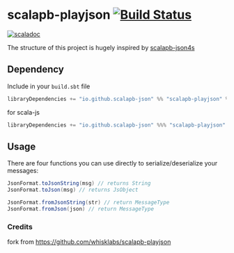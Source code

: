# scalapb-playjson [![Build Status](https://travis-ci.org/scalapb-json/scalapb-playjson.svg?branch=master)](https://travis-ci.org/scalapb-json/scalapb-playjson)
[![scaladoc](https://javadoc-badge.appspot.com/io.github.scalapb-json/scalapb-playjson_2.12.svg?label=scaladoc)](https://javadoc-badge.appspot.com/io.github.scalapb-json/scalapb-playjson_2.12/scalapb_playjson/index.html?javadocio=true)

The structure of this project is hugely inspired by [scalapb-json4s](https://github.com/scalapb/scalapb-json4s)

## Dependency

Include in your `build.sbt` file

```scala
libraryDependencies += "io.github.scalapb-json" %% "scalapb-playjson" % "0.6.1"
```

for scala-js

```scala
libraryDependencies += "io.github.scalapb-json" %%% "scalapb-playjson" % "0.6.1"
```

## Usage

There are four functions you can use directly to serialize/deserialize your messages:

```scala
JsonFormat.toJsonString(msg) // returns String
JsonFormat.toJson(msg) // returns JsObject

JsonFormat.fromJsonString(str) // return MessageType
JsonFormat.fromJson(json) // return MessageType
```

### Credits

fork from https://github.com/whisklabs/scalapb-playjson
